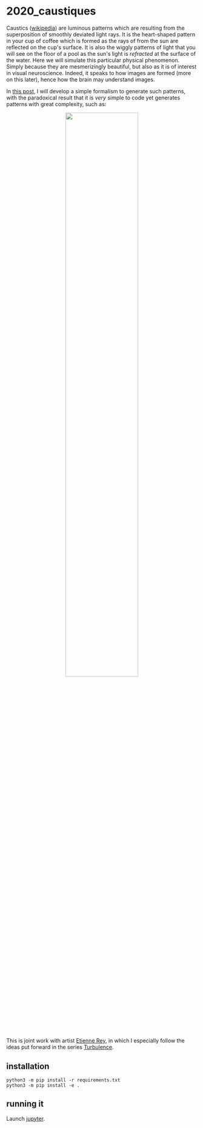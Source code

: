 # 2020_caustiques

Caustics ([wikipedia](https://en.wikipedia.org/wiki/Caustic_(optics))) are luminous patterns which are resulting from the superposition of smoothly deviated light rays. It is the heart-shaped pattern in your cup of coffee which is formed as the rays of from the sun are reflected on the cup's surface. It is also the wiggly patterns of light that you will see on the floor of a pool as the sun's light is *refracted* at the surface of the water. Here we will simulate this particular physical phenomenon. Simply because they are mesmerizingly beautiful, but also as it is of interest in visual neuroscience. Indeed, it speaks to how images are formed (more on this later), hence how the brain may understand images.

In [this post](https://laurentperrinet.github.io/sciblog/posts/2020-06-19-caustic-optics.html), I will develop a simple formalism to generate such patterns, with the paradoxical result that it is *very* simple to code yet generates patterns with great complexity, such as:
<BR>
<center><img src="https://laurentperrinet.github.io/sciblog/files/2020-06-19_caustique/2020-06-19_caustique.gif" width=61.8%/> </center>
<BR>


This is joint work with artist [Etienne Rey](https://laurentperrinet.github.io/authors/etienne-rey/), in which I especially follow the ideas put forward in the series [Turbulence](http://ondesparalleles.org/projets/turbulences/).

## installation

```
python3 -m pip install -r requirements.txt
python3 -m pip install -e .
```
## running it

Launch [jupyter](https://jupyter.org/).
